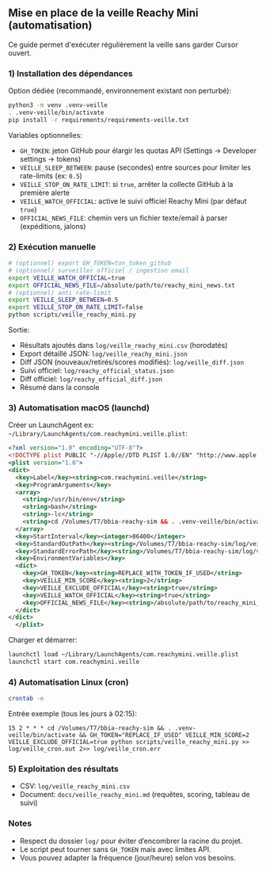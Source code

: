 ## Mise en place de la veille Reachy Mini (automatisation)

Ce guide permet d'exécuter régulièrement la veille sans garder Cursor ouvert.

### 1) Installation des dépendances

Option dédiée (recommandé, environnement existant non perturbé):

```bash
python3 -m venv .venv-veille
. .venv-veille/bin/activate
pip install -r requirements/requirements-veille.txt
```

Variables optionnelles:
- `GH_TOKEN`: jeton GitHub pour élargir les quotas API (Settings → Developer settings → tokens)
- `VEILLE_SLEEP_BETWEEN`: pause (secondes) entre sources pour limiter les rate-limits (ex: `0.5`)
- `VEILLE_STOP_ON_RATE_LIMIT`: si `true`, arrêter la collecte GitHub à la première alerte
- `VEILLE_WATCH_OFFICIAL`: active le suivi officiel Reachy Mini (par défaut `true`)
- `OFFICIAL_NEWS_FILE`: chemin vers un fichier texte/email à parser (expéditions, jalons)

### 2) Exécution manuelle

```bash
# (optionnel) export GH_TOKEN=ton_token_github
# (optionnel) surveiller officiel / ingestion email
export VEILLE_WATCH_OFFICIAL=true
export OFFICIAL_NEWS_FILE=/absolute/path/to/reachy_mini_news.txt
# (optionnel) anti rate-limit
export VEILLE_SLEEP_BETWEEN=0.5
export VEILLE_STOP_ON_RATE_LIMIT=false
python scripts/veille_reachy_mini.py
```

Sortie:
- Résultats ajoutés dans `log/veille_reachy_mini.csv` (horodatés)
- Export détaillé JSON: `log/veille_reachy_mini.json`
- Diff JSON (nouveaux/retirés/scores modifiés): `log/veille_diff.json`
- Suivi officiel: `log/reachy_official_status.json`
- Diff officiel: `log/reachy_official_diff.json`
- Résumé dans la console

### 3) Automatisation macOS (launchd)

Créer un LaunchAgent ex: `~/Library/LaunchAgents/com.reachymini.veille.plist`:

```xml
<?xml version="1.0" encoding="UTF-8"?>
<!DOCTYPE plist PUBLIC "-//Apple//DTD PLIST 1.0//EN" "http://www.apple.com/DTDs/PropertyList-1.0.dtd">
<plist version="1.0">
<dict>
  <key>Label</key><string>com.reachymini.veille</string>
  <key>ProgramArguments</key>
  <array>
    <string>/usr/bin/env</string>
    <string>bash</string>
    <string>-lc</string>
    <string>cd /Volumes/T7/bbia-reachy-sim && . .venv-veille/bin/activate && GH_TOKEN="$GH_TOKEN" python scripts/veille_reachy_mini.py</string>
  </array>
  <key>StartInterval</key><integer>86400</integer>
  <key>StandardOutPath</key><string>/Volumes/T7/bbia-reachy-sim/log/veille_launchd.out</string>
  <key>StandardErrorPath</key><string>/Volumes/T7/bbia-reachy-sim/log/veille_launchd.err</string>
  <key>EnvironmentVariables</key>
  <dict>
    <key>GH_TOKEN</key><string>REPLACE_WITH_TOKEN_IF_USED</string>
    <key>VEILLE_MIN_SCORE</key><string>2</string>
    <key>VEILLE_EXCLUDE_OFFICIAL</key><string>true</string>
    <key>VEILLE_WATCH_OFFICIAL</key><string>true</string>
    <key>OFFICIAL_NEWS_FILE</key><string>/absolute/path/to/reachy_mini_news.txt</string>
  </dict>
</dict>
  </plist>
```

Charger et démarrer:

```bash
launchctl load ~/Library/LaunchAgents/com.reachymini.veille.plist
launchctl start com.reachymini.veille
```

### 4) Automatisation Linux (cron)

```bash
crontab -e
```

Entrée exemple (tous les jours à 02:15):

```cron
15 2 * * * cd /Volumes/T7/bbia-reachy-sim && . .venv-veille/bin/activate && GH_TOKEN="REPLACE_IF_USED" VEILLE_MIN_SCORE=2 VEILLE_EXCLUDE_OFFICIAL=true python scripts/veille_reachy_mini.py >> log/veille_cron.out 2>> log/veille_cron.err
```

### 5) Exploitation des résultats
- CSV: `log/veille_reachy_mini.csv`
- Document: `docs/veille_reachy_mini.md` (requêtes, scoring, tableau de suivi)

### Notes
- Respect du dossier `log/` pour éviter d’encombrer la racine du projet.
- Le script peut tourner sans `GH_TOKEN` mais avec limites API.
- Vous pouvez adapter la fréquence (jour/heure) selon vos besoins.


